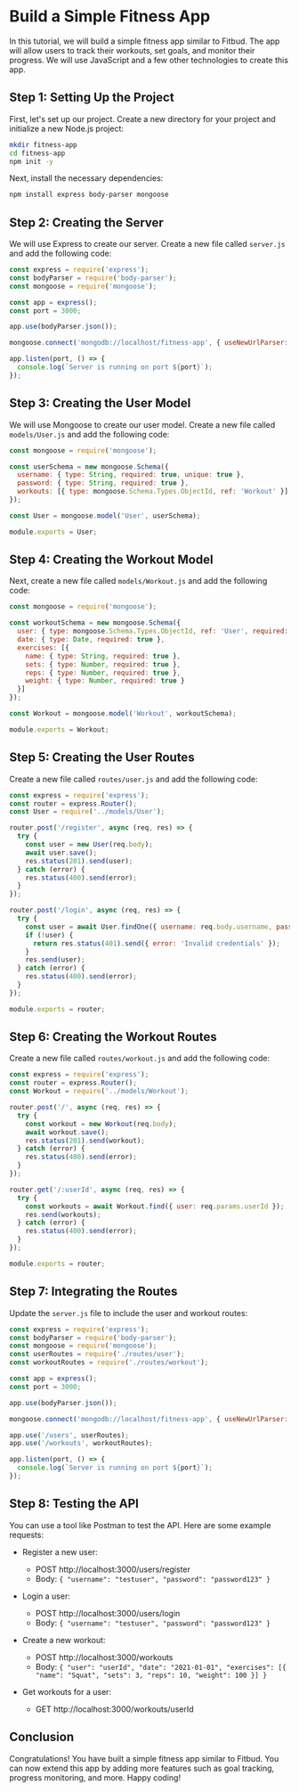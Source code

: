 # Build a Simple Fitness App

In this tutorial, we will build a simple fitness app similar to Fitbud. The app will allow users to track their workouts, set goals, and monitor their progress. We will use JavaScript and a few other technologies to create this app.

## Step 1: Setting Up the Project

First, let's set up our project. Create a new directory for your project and initialize a new Node.js project:

```bash
mkdir fitness-app
cd fitness-app
npm init -y
```

Next, install the necessary dependencies:

```bash
npm install express body-parser mongoose
```

## Step 2: Creating the Server

We will use Express to create our server. Create a new file called `server.js` and add the following code:

```javascript
const express = require('express');
const bodyParser = require('body-parser');
const mongoose = require('mongoose');

const app = express();
const port = 3000;

app.use(bodyParser.json());

mongoose.connect('mongodb://localhost/fitness-app', { useNewUrlParser: true, useUnifiedTopology: true });

app.listen(port, () => {
  console.log(`Server is running on port ${port}`);
});
```

## Step 3: Creating the User Model

We will use Mongoose to create our user model. Create a new file called `models/User.js` and add the following code:

```javascript
const mongoose = require('mongoose');

const userSchema = new mongoose.Schema({
  username: { type: String, required: true, unique: true },
  password: { type: String, required: true },
  workouts: [{ type: mongoose.Schema.Types.ObjectId, ref: 'Workout' }]
});

const User = mongoose.model('User', userSchema);

module.exports = User;
```

## Step 4: Creating the Workout Model

Next, create a new file called `models/Workout.js` and add the following code:

```javascript
const mongoose = require('mongoose');

const workoutSchema = new mongoose.Schema({
  user: { type: mongoose.Schema.Types.ObjectId, ref: 'User', required: true },
  date: { type: Date, required: true },
  exercises: [{
    name: { type: String, required: true },
    sets: { type: Number, required: true },
    reps: { type: Number, required: true },
    weight: { type: Number, required: true }
  }]
});

const Workout = mongoose.model('Workout', workoutSchema);

module.exports = Workout;
```

## Step 5: Creating the User Routes

Create a new file called `routes/user.js` and add the following code:

```javascript
const express = require('express');
const router = express.Router();
const User = require('../models/User');

router.post('/register', async (req, res) => {
  try {
    const user = new User(req.body);
    await user.save();
    res.status(201).send(user);
  } catch (error) {
    res.status(400).send(error);
  }
});

router.post('/login', async (req, res) => {
  try {
    const user = await User.findOne({ username: req.body.username, password: req.body.password });
    if (!user) {
      return res.status(401).send({ error: 'Invalid credentials' });
    }
    res.send(user);
  } catch (error) {
    res.status(400).send(error);
  }
});

module.exports = router;
```

## Step 6: Creating the Workout Routes

Create a new file called `routes/workout.js` and add the following code:

```javascript
const express = require('express');
const router = express.Router();
const Workout = require('../models/Workout');

router.post('/', async (req, res) => {
  try {
    const workout = new Workout(req.body);
    await workout.save();
    res.status(201).send(workout);
  } catch (error) {
    res.status(400).send(error);
  }
});

router.get('/:userId', async (req, res) => {
  try {
    const workouts = await Workout.find({ user: req.params.userId });
    res.send(workouts);
  } catch (error) {
    res.status(400).send(error);
  }
});

module.exports = router;
```

## Step 7: Integrating the Routes

Update the `server.js` file to include the user and workout routes:

```javascript
const express = require('express');
const bodyParser = require('body-parser');
const mongoose = require('mongoose');
const userRoutes = require('./routes/user');
const workoutRoutes = require('./routes/workout');

const app = express();
const port = 3000;

app.use(bodyParser.json());

mongoose.connect('mongodb://localhost/fitness-app', { useNewUrlParser: true, useUnifiedTopology: true });

app.use('/users', userRoutes);
app.use('/workouts', workoutRoutes);

app.listen(port, () => {
  console.log(`Server is running on port ${port}`);
});
```

## Step 8: Testing the API

You can use a tool like Postman to test the API. Here are some example requests:

- Register a new user:
  - POST http://localhost:3000/users/register
  - Body: `{ "username": "testuser", "password": "password123" }`

- Login a user:
  - POST http://localhost:3000/users/login
  - Body: `{ "username": "testuser", "password": "password123" }`

- Create a new workout:
  - POST http://localhost:3000/workouts
  - Body: `{ "user": "userId", "date": "2021-01-01", "exercises": [{ "name": "Squat", "sets": 3, "reps": 10, "weight": 100 }] }`

- Get workouts for a user:
  - GET http://localhost:3000/workouts/userId

## Conclusion

Congratulations! You have built a simple fitness app similar to Fitbud. You can now extend this app by adding more features such as goal tracking, progress monitoring, and more. Happy coding!
